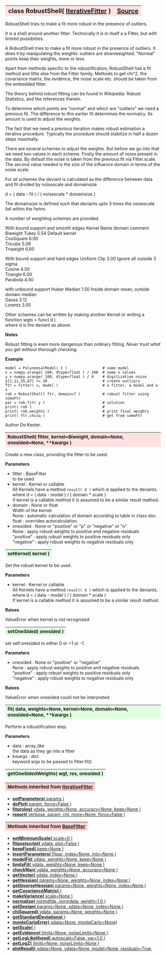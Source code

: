 ---
---
<br><br><br>

<a name="RobustShell"></a>
<table><thead style="background-color:#FFE0E0; width:100%; font-size:20px"><tr><th style="text-align:left">
<strong>class RobustShell(</strong> <a href="./IterativeFitter.html">IterativeFitter</a> )</th><th style="text-align:right"><a href=https://github.com/dokester/BayesicFitting/blob/master/BayesicFitting/source/RobustShell.py target=_blank>Source</a></th></tr></thead></table>
<p>

RobustShell tries to make a fit more robust in the presence of outliers.

It is a shell around another fitter. Technically it is in itself a
a Fitter, but with limited possiblities.

A RobustShell tries to make a fit more robust in the presence of outliers.
It does it by manipulating the weights: outliers are
downweighted. "Normal" points keep their weights, more or less.

Apart from methods specific to the robustification, RobustShell has a fit method
and little else from the Fitter family. Methods to get chi^2,
the covariance matrix, the evidence, the noise scale etc. should be taken from
the embedded fitter.

The theory behind robust fitting can be found in Wikipedia: Robust Statistics,
and the references therein.

To determine which points are "normal" and which are "outliers" we
need a previous fit. The difference to this earlier fit determines
the normalcy. Its amount is used to adjust the weights.

The fact that we need a previous iteration makes robust estimation a
iterative procedure.
Typically the procedure should stabilize in half a dozen steps maximally.

There are several schemes to adjust the weights. But before we go into that
we need two values in each scheme.
Firstly the amount of noise present in the data. By default the noise
is taken from the previous fit via Fitter.scale.
The second value needed is the size of the influence domain in terms
of the noise scale.

For all schemes the deviant is calculated as the difference
between data and fit divided by noisescale and domainsize

d = ( data - fit ) / ( noisescale * domainsize )

The domainsize is defined such that deviants upto 3 times the noisescale fall
within the fwhm.

A number of weighting schemes are provided.

With bound support and smooth edges
   Kernel       Name        domain      comment<br>
   Biweight     Tukey         5.54      Default kernel<br>
   CosSquare                  6.00<br>
   Tricube                    5.08<br>
   Triweight                  6.60<br>

With bound support and hard edges
   Uniform      Clip          3.00      Ignore all outside 3 sigma<br>
   Cosine                     4.50<br>
   Triangle                   6.00<br>
   Parabola                   4.50<br>

with unbound support
   Huber        Median        1.50      Inside domain mean; outside domain median<br>
   Gauss                      2.12<br>
   Lorentz                    3.00<br>

Other schemes can be written by making another Kernel or writing a function
    wgts = func( d )<br>
where d is the deviant as above.


<b>Notes</b>

Robust fitting is even more dangerous than ordinary fitting.
*Never trust what you get without thorough checking.*

<b>Example</b>

    model = PolynomialModel( 1 )                # some model
    x = numpy.arange( 100, dtype=float ) / 100  # some x values
    y = numpy.arange( 100, dtype=float ) / 4    # digitization noise
    y[1,11,35,67] += 10                         # create outliers
    ftr = Fitter( x, model )                    # a fitter, a model and a x
    rob = RobustShell( ftr, domain=7 )          # robust fitter using someFtr
    par = rob.fit( y )                          # solution
    print( rob )                                #
    print( rob.weights )                        # print final weights
    print( ftr.chisq )                          # get from someFtr

Author       Do Kester.


<a name="RobustShell"></a>
<table><thead style="background-color:#FFE0E0; width:100%; font-size:15px"><tr><th style="text-align:left">
<strong>RobustShell(</strong> fitter, kernel=Biweight, domain=None, onesided=None, **kwargs )
</th></tr></thead></table>
<p>

Create a new class, providing the fitter to be used.

<b>Parameters</b>

* fitter  :  BaseFitter<br>
     to be used<br>
* kernel  :  Kernel or callable<br>
    All Kernels have a method `result( d )` which is applied to the deviants.<br>
    where d = ( data - model ) / ( domain * scale )<br>
    If kernel is a callable method it is assumed to be a similar result mathod.<br>
* domain  :  None or float<br>
    Width of the kernel.<br>
    None : automatic calculation of domain according to table in class doc.<br>
    float : overrides autocalculation.<br>
* onesided  :  None or "positive" or "p" or "negative" or "n"<br>
    None : apply robust weights to positive and negative residuals<br>
    "positive" : apply robust weights to positive residuals only<br>
    "negative" : apply robust weights to negative residuals only<br>


<a name="setKernel"></a>
<table><thead style="background-color:#E0FFE0; width:100%; font-size:15px"><tr><th style="text-align:left">
<strong>setKernel(</strong> kernel ) 
</th></tr></thead></table>
<p>

Set the robust kernel to be used.

<b>Parameters</b>

* kernel  :  Kernel or callable<br>
    All Kernels have a method `result( d )` which is applied to the deviants.<br>
    where d = ( data - model ) / ( domain * scale )<br>
    If kernel is a callable method it is assumed to be a similar result mathod.<br>

<b>Raises</b>

ValueError when kernel is not recognized.


<a name="setOneSided"></a>
<table><thead style="background-color:#E0FFE0; width:100%; font-size:15px"><tr><th style="text-align:left">
<strong>setOneSided(</strong> onesided ) 
</th></tr></thead></table>
<p>

set self.onesided to either 0 or +1 or -1.

<b>Parameters</b>

* onesided  :  None or "positive" or "negative"<br>
    None : apply robust weights to positive and negative residuals<br>
    "positive" : apply robust weights to positive residuals only<br>
    "negative" : apply robust weights to negative residuals only<br>

<b>Raises</b>

ValueError when onesided could not be interpreted.


<a name="fit"></a>
<table><thead style="background-color:#E0FFE0; width:100%; font-size:15px"><tr><th style="text-align:left">
<strong>fit(</strong> data, weights=None, kernel=None, domain=None, onesided=None, **kwargs ) 
</th></tr></thead></table>
<p>

Perform a robustification step.

<b>Parameters</b>

* data  :  array_like<br>
    the data as they go into a fitter<br>
* kwargs  :  dict<br>
    keyword args to be passed to fitter.fit()

<a name="getOneSidedWeights"></a>
<table><thead style="background-color:#E0FFE0; width:100%; font-size:15px"><tr><th style="text-align:left">
<strong>getOneSidedWeights(</strong> wgt, res, onesided ) 
</th></tr></thead></table>
<p>
<table><thead style="background-color:#FFD0D0; width:100%; font-size:15px"><tr><th style="text-align:left">
<strong>Methods inherited from</strong> <a href="./IterativeFitter.html">IterativeFitter</a></th></tr></thead></table>


* [<strong>setParameters(</strong> params )](./IterativeFitter.md#setParameters)
* [<strong>doPlot(</strong> param, force=False )](./IterativeFitter.md#doPlot)
* [<strong>fitprolog(</strong> ydata, weights=None, accuracy=None, keep=None ) ](./IterativeFitter.md#fitprolog)
* [<strong>report(</strong> verbose, param, chi, more=None, force=False ) ](./IterativeFitter.md#report)


<table><thead style="background-color:#FFD0D0; width:100%; font-size:15px"><tr><th style="text-align:left">
<strong>Methods inherited from</strong> <a href="./BaseFitter.html">BaseFitter</a></th></tr></thead></table>


* [<strong>setMinimumScale(</strong> scale=0 ) ](./BaseFitter.md#setMinimumScale)
* [<strong>fitpostscript(</strong> ydata, plot=False ) ](./BaseFitter.md#fitpostscript)
* [<strong>keepFixed(</strong> keep=None ) ](./BaseFitter.md#keepFixed)
* [<strong>insertParameters(</strong> fitpar, index=None, into=None ) ](./BaseFitter.md#insertParameters)
* [<strong>modelFit(</strong> ydata, weights=None, keep=None )](./BaseFitter.md#modelFit)
* [<strong>limitsFit(</strong> ydata, weights=None, keep=None ) ](./BaseFitter.md#limitsFit)
* [<strong>checkNan(</strong> ydata, weights=None, accuracy=None )](./BaseFitter.md#checkNan)
* [<strong>getVector(</strong> ydata, index=None )](./BaseFitter.md#getVector)
* [<strong>getHessian(</strong> params=None, weights=None, index=None )](./BaseFitter.md#getHessian)
* [<strong>getInverseHessian(</strong> params=None, weights=None, index=None )](./BaseFitter.md#getInverseHessian)
* [<strong>getCovarianceMatrix(</strong> )](./BaseFitter.md#getCovarianceMatrix)
* [<strong>makeVariance(</strong> scale=None )](./BaseFitter.md#makeVariance)
* [<strong>normalize(</strong> normdfdp, normdata, weight=1.0 ) ](./BaseFitter.md#normalize)
* [<strong>getDesign(</strong> params=None, xdata=None, index=None )](./BaseFitter.md#getDesign)
* [<strong>chiSquared(</strong> ydata, params=None, weights=None )](./BaseFitter.md#chiSquared)
* [<strong>getStandardDeviations(</strong> )](./BaseFitter.md#getStandardDeviations)
* [<strong>monteCarloError(</strong> xdata=None, monteCarlo=None)](./BaseFitter.md#monteCarloError)
* [<strong>getScale(</strong> )](./BaseFitter.md#getScale)
* [<strong>getEvidence(</strong> limits=None, noiseLimits=None )](./BaseFitter.md#getEvidence)
* [<strong>getLogLikelihood(</strong> autoscale=False, var=1.0 ) ](./BaseFitter.md#getLogLikelihood)
* [<strong>getLogZ(</strong> limits=None, noiseLimits=None )](./BaseFitter.md#getLogZ)
* [<strong>plotResult(</strong> xdata=None, ydata=None, model=None, residuals=True,](./BaseFitter.md#plotResult)
